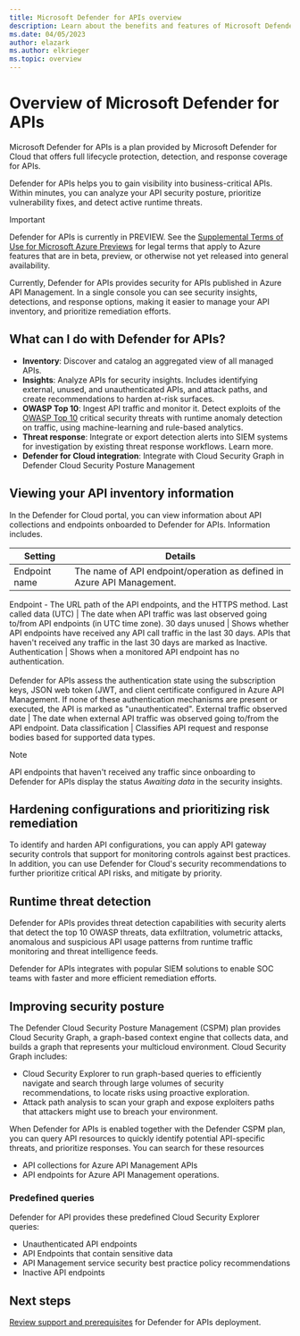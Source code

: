 ```yaml
---
title: Microsoft Defender for APIs overview
description: Learn about the benefits and features of Microsoft Defender for APIs
ms.date: 04/05/2023
author: elazark
ms.author: elkrieger
ms.topic: overview
---
```


# Overview of Microsoft Defender for APIs

Microsoft Defender for APIs is a plan provided by Microsoft Defender for Cloud that offers full lifecycle protection, detection, and response coverage for APIs.

Defender for APIs helps you to gain visibility into business-critical APIs. Within minutes, you can analyze your API security posture, prioritize vulnerability fixes, and detect active runtime threats.

> [!IMPORTANT]
> Defender for APIs is currently in PREVIEW.
> See the [Supplemental Terms of Use for Microsoft Azure Previews](https://azure.microsoft.com/support/legal/preview-supplemental-terms/) for legal terms that apply to Azure features that are in beta, preview, or otherwise not yet released into general availability.

Currently, Defender for APIs provides security for APIs published in Azure API Management. In a single console you can see security insights, detections, and response options, making it easier to manage your API inventory, and prioritize remediation efforts.

## What can I do with Defender for APIs?

- **Inventory**: Discover and catalog an aggregated view of all managed APIs.  
- **Insights**: Analyze APIs for security insights. Includes identifying external, unused, and unauthenticated APIs, and attack paths, and create recommendations to harden at-risk surfaces. 
- **OWASP Top 10**: Ingest API traffic and monitor it. Detect exploits of the [OWASP Top 10](https://owasp.org/www-project-top-ten/) critical security threats with runtime anomaly detection on traffic, using machine-learning and rule-based analytics. 
- **Threat response**: Integrate or export detection alerts into SIEM systems for investigation by existing threat response workflows. Learn more. 
- **Defender for Cloud integration**: Integrate with Cloud Security Graph in Defender Cloud Security Posture Management


## Viewing your API inventory information

In the Defender for Cloud portal, you can view information about API collections and endpoints onboarded to Defender for APIs. Information includes.

**Setting** | **Details**
--- | ---
Endpoint name | The name of API endpoint/operation as defined in Azure API Management.
Endpoint - The URL path of the API endpoints, and the HTTPS method. 
Last called data (UTC) | The date when API traffic was last observed going to/from API endpoints (in UTC time zone). 
30 days unused | Shows whether API endpoints have received any API call traffic in the last 30 days. APIs that haven't received any traffic in the last 30 days are marked as Inactive. 
Authentication | Shows when a monitored API endpoint has no authentication. <br/><br/> Defender for APIs assess the authentication state using the subscription keys, JSON web token (JWT, and client certificate configured in Azure API Management. If none of these authentication mechanisms are present or executed, the API is marked as "unauthenticated". 
External traffic observed date | The date when external API traffic was observed going to/from the API endpoint. 
Data classification | Classifies API request and response bodies based for supported data types. 

> [!NOTE]
> API endpoints that haven't received any traffic since onboarding to Defender for APIs display the status *Awaiting data* in the security insights.

## Hardening configurations and prioritizing risk remediation

To identify and harden API configurations, you can apply API gateway security controls that support for monitoring controls against best practices. In addition, you can use Defender for Cloud's security recommendations to further prioritize critical API risks, and mitigate by priority. 

## Runtime threat detection

Defender for APIs provides threat detection capabilities with security alerts that detect the top 10 OWASP threats, data exfiltration, volumetric attacks, anomalous and suspicious API usage patterns from runtime traffic monitoring and threat intelligence feeds.

Defender for APIs integrates with popular SIEM solutions to enable SOC teams with faster and more efficient remediation efforts.

## Improving security posture

The Defender Cloud Security Posture Management (CSPM) plan provides Cloud Security Graph, a graph-based context engine that collects data, and builds a graph that represents your multicloud environment. Cloud Security Graph includes:

- Cloud Security Explorer to run graph-based queries to efficiently navigate and search through large volumes of security recommendations, to locate risks using proactive exploration.
- Attack path analysis to scan your graph and expose exploiters paths that attackers might use to breach your environment.

When Defender for APIs is enabled together with the Defender CSPM plan, you can query API resources to quickly identify potential API-specific threats, and prioritize responses. You can search for these resources

- API collections for Azure API Management APIs
- API endpoints for Azure API Management operations.

### Predefined queries

Defender for API provides these predefined Cloud Security Explorer queries:

- Unauthenticated API endpoints  
- API Endpoints that contain sensitive data 
- API Management service  security best practice policy recommendations
- Inactive API endpoints


## Next steps

[Review support and prerequisites](defender-for-apis-prepare.md) for Defender for APIs deployment.
